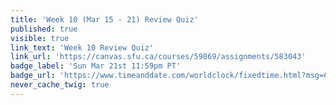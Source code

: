 ```yaml
---
title: 'Week 10 (Mar 15 - 21) Review Quiz'
published: true
visible: true
link_text: 'Week 10 Review Quiz'
link_url: 'https://canvas.sfu.ca/courses/59869/assignments/583043'
badge_label: 'Sun Mar 21st 11:59pm PT'
badge_url: 'https://www.timeanddate.com/worldclock/fixedtime.html?msg=CMPT-363+Week+9+Review+Quiz+Due+Date&iso=20210321T235900'
never_cache_twig: true
---
```

